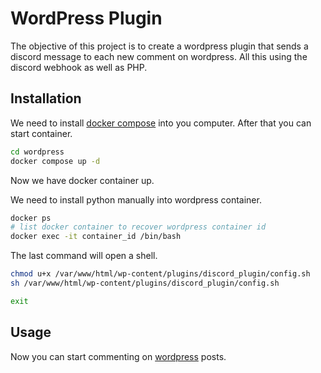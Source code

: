 # WordPress Plugin

The objective of this project is to create a wordpress plugin that sends a discord message to each new comment on wordpress. All this using the discord webhook as well as PHP.

## Installation

We need to install [docker compose](https://docs.docker.com/compose/install/) into you computer.
After that you can start container.

```bash
cd wordpress
docker compose up -d
```

Now we have docker container up.

We need to install python manually into wordpress container.

```bash
docker ps
# list docker container to recover wordpress container id
docker exec -it container_id /bin/bash
```

The last command will open a shell.

```bash
chmod u+x /var/www/html/wp-content/plugins/discord_plugin/config.sh 
sh /var/www/html/wp-content/plugins/discord_plugin/config.sh

exit
```

## Usage

Now you can start commenting on [wordpress](http://localhost:8000) posts.
